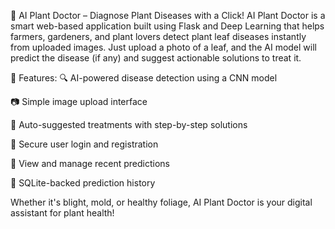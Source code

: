 🌿 AI Plant Doctor – Diagnose Plant Diseases with a Click!
AI Plant Doctor is a smart web-based application built using Flask and Deep Learning that helps farmers, gardeners, and plant lovers detect plant leaf diseases instantly from uploaded images. Just upload a photo of a leaf, and the AI model will predict the disease (if any) and suggest actionable solutions to treat it.

🚀 Features:
🔍 AI-powered disease detection using a CNN model

📷 Simple image upload interface

🧠 Auto-suggested treatments with step-by-step solutions

🔐 Secure user login and registration

📜 View and manage recent predictions

💾 SQLite-backed prediction history

Whether it's blight, mold, or healthy foliage, AI Plant Doctor is your digital assistant for plant health!
